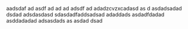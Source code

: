 aadsdaf
ad
asdf
ad
ad
ad
adsdf
ad
adadzcvzxcadasd
as
d
asdadsadad
dsdad
adsdasdasd
sdasdadfaddsadsad
adaddads
asdadfdadad
asddadadad
adsasdads
as
asdad
dsad
